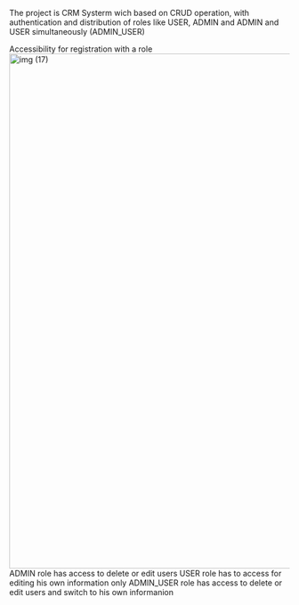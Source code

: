 The project is CRM Systerm wich based on CRUD operation, with authentication and distribution of roles like USER, ADMIN and ADMIN and USER simultaneously (ADMIN_USER)

Accessibility for registration with a role
<img width="926" alt="img (17)" src="https://user-images.githubusercontent.com/69731091/161774458-b3db24ac-f736-4b26-847d-cb70e9321f9c.png">
ADMIN role has access to delete or edit users
USER role has to access for editing his own information only
ADMIN_USER role has access to delete or edit users and switch to his own informanion 
